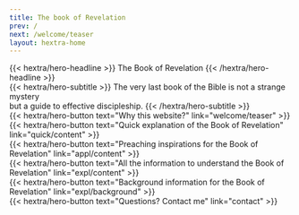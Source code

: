 ```yaml
---
title: The book of Revelation
prev: /
next: /welcome/teaser
layout: hextra-home
---
```


<div class="hx-mt-6 hx-mb-6">
{{< hextra/hero-headline >}}
  The Book of Revelation 
{{< /hextra/hero-headline >}}
</div>

<div class="hx-mb-12">
{{< hextra/hero-subtitle >}}
  The very last book of the Bible is not a strange mystery
  &nbsp;<br class="sm:hx-block hx-hidden" />
  but a guide to effective discipleship.
{{< /hextra/hero-subtitle >}}
</div>

<div class="hx:mb-6">
{{< hextra/hero-button text="Why this website?" link="welcome/teaser" >}}
</div>

<div class="hx:mb-6">
{{< hextra/hero-button text="Quick explanation of the Book of Revelation" link="quick/content" >}}
</div>

<div class="hx:mb-6">
{{< hextra/hero-button text="Preaching inspirations for the Book of Revelation" link="appl/content" >}}
</div>

<div class="hx:mb-6">
{{< hextra/hero-button text="All the information to understand the Book of Revelation" link="expl/content" >}}
</div>

<div class="hx:mb-6">
{{< hextra/hero-button text="Background information for the Book of Revelation" link="expl/background" >}}
</div>

<div class="hx:mb-6">
{{< hextra/hero-button text="Questions? Contact me" link="contact" >}}
</div>

